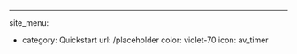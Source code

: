 ---
site_menu:
  - category: Quickstart
    url: /placeholder
    color: violet-70
    icon: av_timer